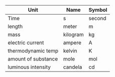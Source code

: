 
| Unit | Name | Symbol   |
|-----|---|---|
|  Time | s  | second  |
|  length   |  meter | m |
| mass    | kilogram  | kg   |
| electric current| ampere |A|
| thermodynamic temp | kelvin | K | 
| amount of substance | mole | mol| 
| luminous intensity | candela | cd |